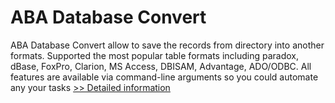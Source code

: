 # ABA Database Convert
ABA Database Convert allow to save the records from directory into another formats. Supported the most popular table formats including paradox, dBase, FoxPro, Clarion, MS Access, DBISAM, Advantage, ADO/ODBC. All features are available via command-line arguments so you could automate any your tasks
[>> Detailed information](https://secure.shareit.com/shareit/product.html?productid=300318280&affiliateid=200057808)